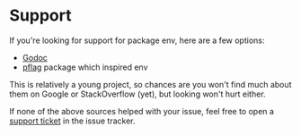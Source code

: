 # Support

If you're looking for support for package env, here are a few options:

- [Godoc](https://godoc.org/github.com/goph/env)
- [pflag](https://github.com/spf13/pflag) package which inspired env

This is relatively a young project, so chances are you won't find
much about them on Google or StackOverflow (yet), but looking won't hurt either.

If none of the above sources helped with your issue, feel free to open a
[support ticket](../../../issues/new?template=support_request.md) in the issue tracker. 
